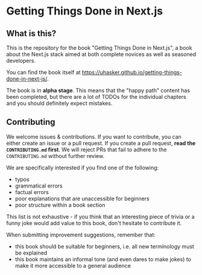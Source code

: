 # Getting Things Done in Next.js

## What is this?

This is the repository for the book "Getting Things Done in Next.js", a book about the Next.js stack aimed at both complete novices as well as seasoned developers.

You can find the book itself at https://uhasker.github.io/getting-things-done-in-next-js/.

The book is in **alpha stage**.
This means that the "happy path" content has been completed, but there are a lot of TODOs for the individual chapters and you should definitely expect mistakes.

## Contributing

We welcome issues & contributions.
If you want to contribute, you can either create an issue or a pull request.
If you create a pull request, **read the `CONTRIBUTING.md` first**.
We will reject PRs that fail to adhere to the `CONTRIBUTING.md` without further review.

We are specifically interested if you find one of the following:

- typos
- grammatical errors
- factual errors
- poor explanations that are unaccessible for beginners
- poor structure within a book section

This list is not exhaustive - if you think that an interesting piece of trivia or a funny joke would add value to this book, don't hesitate to contribute it.

When submitting improvement suggestions, remember that:

- this book should be suitable for beginners, i.e. all new terminology must be explained
- this book maintains an informal tone (and even dares to make jokes) to make it more accessible to a general audience
